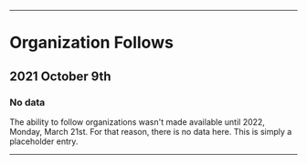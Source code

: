 
***

# Organization Follows

## 2021 October 9th

### No data

The ability to follow organizations wasn't made available until 2022, Monday, March 21st. For that reason, there is no data here. This is simply a placeholder entry.

***
